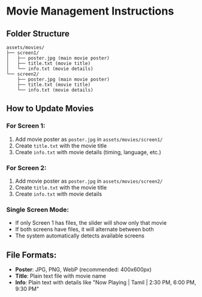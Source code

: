 # Movie Management Instructions

## Folder Structure
```
assets/movies/
├── screen1/
│   ├── poster.jpg (main movie poster)
│   ├── title.txt (movie title)
│   └── info.txt (movie details)
└── screen2/
    ├── poster.jpg (main movie poster)
    ├── title.txt (movie title)
    └── info.txt (movie details)
```

## How to Update Movies

### For Screen 1:
1. Add movie poster as `poster.jpg` in `assets/movies/screen1/`
2. Create `title.txt` with the movie title
3. Create `info.txt` with movie details (timing, language, etc.)

### For Screen 2:
1. Add movie poster as `poster.jpg` in `assets/movies/screen2/`
2. Create `title.txt` with the movie title  
3. Create `info.txt` with movie details

### Single Screen Mode:
- If only Screen 1 has files, the slider will show only that movie
- If both screens have files, it will alternate between both
- The system automatically detects available screens

## File Formats:
- **Poster**: JPG, PNG, WebP (recommended: 400x600px)
- **Title**: Plain text file with movie name
- **Info**: Plain text with details like "Now Playing | Tamil | 2:30 PM, 6:00 PM, 9:30 PM"